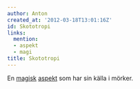 ```yaml
---
author: Anton
created_at: '2012-03-18T13:01:16Z'
id: Skototropi
links:
  mention:
  - aspekt
  - magi
title: Skototropi
---
```


En [magisk][] [aspekt] som har sin källa i mörker.

  [magisk]: magi
  [aspekt]: aspekt
